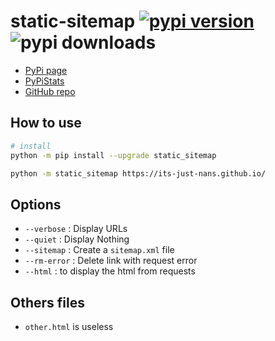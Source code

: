 # static-sitemap [![pypi version](https://img.shields.io/pypi/v/static-sitemap)](https://pypi.org/project/static-sitemap/) ![pypi downloads](https://img.shields.io/pypi/dm/static-sitemap)

- [PyPi page](https://pypi.org/project/static-sitemap/)
- [PyPiStats](https://pypistats.org/packages/static-sitemap)
- [GitHub repo](https://github.com/Its-Just-Nans/static-sitemap)

## How to use

```sh
# install
python -m pip install --upgrade static_sitemap

python -m static_sitemap https://its-just-nans.github.io/
```

## Options

- `--verbose` : Display URLs
- `--quiet` : Display Nothing
- `--sitemap` : Create a `sitemap.xml` file
- `--rm-error` : Delete link with request error
- `--html` : to display the html from requests

## Others files

- `other.html` is useless
